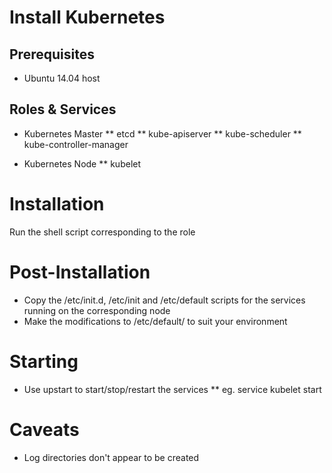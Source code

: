 # Install Kubernetes

## Prerequisites

* Ubuntu 14.04 host

## Roles & Services

* Kubernetes Master
** etcd
** kube-apiserver
** kube-scheduler
** kube-controller-manager

* Kubernetes Node
** kubelet

# Installation

Run the shell script corresponding to the role

# Post-Installation

* Copy the /etc/init.d, /etc/init and /etc/default scripts for the services running on the corresponding node
* Make the modifications to /etc/default/<service-name> to suit your environment

# Starting

* Use upstart to start/stop/restart the services
** eg. service kubelet start

# Caveats

* Log directories don't appear to be created
